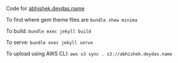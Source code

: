 Code for [abhishek.deydas.name](https://abhishek.deydas.name)

To find where gem theme files are `bundle show minima`

To build: `bundle exec jekyll build`

To serve: `bundle exec jekyll serve`

To upload using AWS CLI: `aws s3 sync . s3://abhishek.deydas.name`